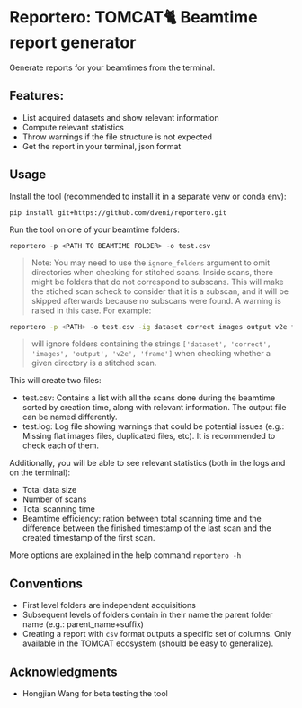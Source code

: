 # Reportero: TOMCAT:cat2: Beamtime report generator

Generate reports for your beamtimes from the terminal.

## Features:
- List acquired datasets and show relevant information
- Compute relevant statistics
- Throw warnings if the file structure is not expected
- Get the report in your terminal, json format


## Usage

Install the tool (recommended to install it in a separate venv or conda env):
```
pip install git+https://github.com/dveni/reportero.git
```
Run the tool on one of your beamtime folders:
```
reportero -p <PATH TO BEAMTIME FOLDER> -o test.csv
```
> Note: You may need to use the `ignore_folders` argument to omit directories when checking for stitched scans. Inside scans, there might be folders that do not correspond to subscans. This will make the stiched scan scheck to consider that it is a subscan, and it will be skipped afterwards because no subscans were found. A warning is raised in this case. For example:
```bash
reportero -p <PATH> -o test.csv -ig dataset correct images output v2e frame
```
>will ignore folders containing the strings `['dataset', 'correct', 'images', 'output', 'v2e', 'frame']` when checking whether a given directory is a stitched scan.

This will create two files:
- test.csv: Contains a list with all the scans done during the beamtime sorted by creation time, along with relevant information. The output file can be named differently. 
- test.log: Log file showing warnings that could be potential issues (e.g.: Missing flat images files, duplicated files, etc). It is recommended to check each of them.

Additionally, you will be able to see relevant statistics (both in the logs and on the terminal):
- Total data size
- Number of scans
- Total scanning time
- Beamtime efficiency: ration between total scanning time and the difference between the finished timestamp of the last scan and the created timestamp of the first scan.

More options are explained in the help command `reportero -h`

## Conventions
- First level folders are independent acquisitions
- Subsequent levels of folders contain in their name the parent folder name (e.g.: parent_name+suffix)
- Creating a report with `csv` format outputs a specific set of columns. Only available in the TOMCAT ecosystem (should be easy to generalize).

## Acknowledgments
- Hongjian Wang for beta testing the tool